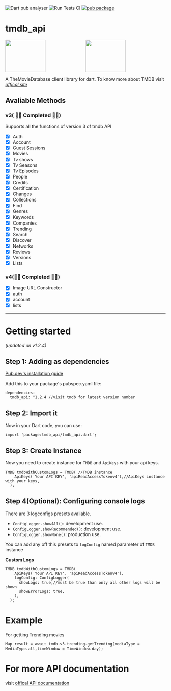 ![Dart pub analyser](https://github.com/Arunnaidu3470/tmdb_api/workflows/Dart%20pub%20analyser/badge.svg?branch=master)
![Run Tests CI](https://github.com/RatakondalaArun/tmdb_api/workflows/Run%20Tests%20CI/badge.svg)
[![pub package](https://img.shields.io/pub/v/tmdb_api?color=dark%20green&include_prereleases&label=pub%20package&logo=dart)](https://pub.dartlang.org/packages/tmdb_api)

# tmdb_api
<img src="https://www.themoviedb.org/assets/2/v4/logos/v2/blue_square_2-d537fb228cf3ded904ef09b136fe3fec72548ebc1fea3fbbd1ad9e36364db38b.svg" height=100px width="50%"><img src="https://dart.dev/assets/shared/dart/logo+text/horizontal/white-e71fb382ad5229792cc704b3ee7a88f8013e986d6e34f0956d89c453b454d0a5.svg" height="100px" width="50%">

A TheMovieDatabase client library for dart.
To know more about TMDB visit [*offical site*](https://www.themoviedb.org/)

## Avaliable Methods 
### v3( 🎊✨ Completed 🎉🎉)
Supports all the functions of version 3 of tmdb API
- [X] Auth
- [X] Account
- [X] Guest Sessions
- [x] Movies
- [x] Tv shows
- [x] Tv Seasons
- [x] Tv Episodes 
- [X] People
- [X] Credits
- [X] Certification
- [X] Changes
- [X] Collections
- [X] Find
- [X] Genres
- [X] Keywords
- [X] Companies
- [X] Trending
- [X] Search
- [X] Discover
- [X] Networks
- [X] Reviews
- [X] Versions
- [X] Lists
    
### v4(🎊✨ Completed 🎉🎉)
- [X] Image URL Constructor
- [X] auth
- [X] account
- [X] lists

---
# Getting started
_(updated on v1.2.4)_

## Step 1: Adding as dependencies
[Pub.dev's installation guide](https://pub.dev/packages/tmdb_api#-installing-tab-)

Add this to your package's pubspec.yaml file:
```
dependencies:
  tmdb_api: ^1.2.4 //visit tmdb for latest version number
```
## Step 2: Import it
Now in your Dart code, you can use:
```
import 'package:tmdb_api/tmdb_api.dart';
```

## Step 3: Create Instance
Now you need to create instance for `TMDB` and `ApiKeys` with your api keys.

```
TMDB tmdbWithCustomLogs = TMDB( //TMDB instance
    ApiKeys('Your API KEY', 'apiReadAccessTokenv4'),//ApiKeys instance with your keys,
  );
```
## Step 4(Optional): Configuring console logs
There are 3 logconfigs presets avaliable.
- `ConfigLogger.showAll()`: development use.
- `ConfigLogger.showRecommended()`: development use.
- `ConfigLogger.showNone()`: production use.
  
You can add any off this presets to `logConfig` named parameter of `TMDB` instance

**Custom Logs**
```
TMDB tmdbWithCustomLogs = TMDB(
    ApiKeys('Your API KEY', 'apiReadAccessTokenv4'),
    logConfig: ConfigLogger(
      showLogs: true,//must be true than only all other logs will be shown
      showErrorLogs: true,
    ),
  );
```
# Example

For getting Trending movies 
```
Map result = await tmdb.v3.trending.getTrending(mediaType = MediaType.all,timeWindow = TimeWindow.day);

```

# For more API documentation
visit [offical API documentation](https://developers.themoviedb.org/3/getting-started/introduction)